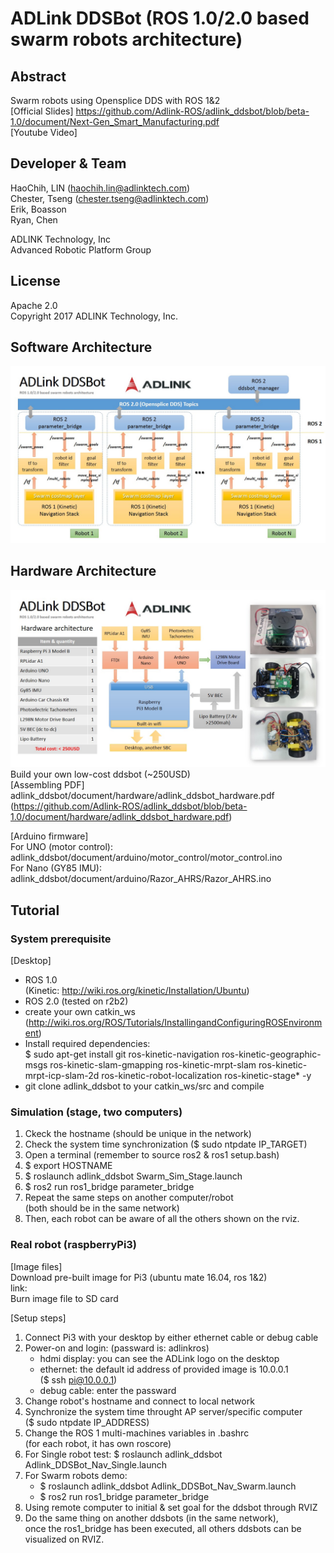 # ADLink DDSBot (ROS 1.0/2.0 based swarm robots architecture)   

## Abstract  
Swarm robots using Opensplice DDS with ROS 1&2  
[Official Slides] https://github.com/Adlink-ROS/adlink_ddsbot/blob/beta-1.0/document/Next-Gen_Smart_Manufacturing.pdf  
[Youtube Video]  

## Developer & Team
HaoChih, LIN (haochih.lin@adlinktech.com)  
Chester, Tseng (chester.tseng@adlinktech.com)  
Erik, Boasson  
Ryan, Chen   
  
ADLINK Technology, Inc  
Advanced Robotic Platform Group  

## License
Apache 2.0  
Copyright 2017 ADLINK Technology, Inc.  

## Software Architecture
![alt text](https://github.com/Adlink-ROS/adlink_ddsbot/blob/beta-1.0/document/adlink_ddsbot_softarch.jpg)  

## Hardware Architecture
![alt text](https://github.com/Adlink-ROS/adlink_ddsbot/blob/beta-1.0/document/adlink_ddsbot_hardarch.jpg)  
Build your own low-cost ddsbot (~250USD)  
[Assembling PDF] adlink_ddsbot/document/hardware/adlink_ddsbot_hardware.pdf  
(https://github.com/Adlink-ROS/adlink_ddsbot/blob/beta-1.0/document/hardware/adlink_ddsbot_hardware.pdf)  

[Arduino firmware]  
For UNO (motor control): adlink_ddsbot/document/arduino/motor_control/motor_control.ino  
For Nano (GY85 IMU): adlink_ddsbot/document/arduino/Razor_AHRS/Razor_AHRS.ino  

## Tutorial
### System prerequisite
[Desktop]  
* ROS 1.0  
  (Kinetic: http://wiki.ros.org/kinetic/Installation/Ubuntu)  
* ROS 2.0 (tested on r2b2)  
* create your own catkin_ws  
  (http://wiki.ros.org/ROS/Tutorials/InstallingandConfiguringROSEnvironment)  
* Install required dependencies:  
  $ sudo apt-get install git ros-kinetic-navigation ros-kinetic-geographic-msgs ros-kinetic-slam-gmapping ros-kinetic-mrpt-slam ros-kinetic-mrpt-icp-slam-2d ros-kinetic-robot-localization ros-kinetic-stage* -y  
* git clone adlink_ddsbot to your catkin_ws/src and compile  

### Simulation (stage, two computers)  
1. Ckeck the hostname (should be unique in the network)  
2. Check the system time synchronization ($ sudo ntpdate IP_TARGET)  
3. Open a terminal (remember to source ros2 & ros1 setup.bash)  
4. $ export HOSTNAME  
5. $ roslaunch adlink_ddsbot Swarm_Sim_Stage.launch  
6. $ ros2 run ros1_bridge parameter_bridge  
7. Repeat the same steps on another computer/robot   
   (both should be in the same network)  
8. Then, each robot can be aware of all the others shown on the rviz.  

### Real robot (raspberryPi3)
[Image files]  
Download pre-built image for Pi3 (ubuntu mate 16.04, ros 1&2)  
link:   
Burn image file to SD card  

[Setup steps]  
1. Connect Pi3 with your desktop by either ethernet cable or debug cable  
2. Power-on and login: (passward is: adlinkros)   
   * hdmi display: you can see the ADLink logo on the desktop  
   * ethernet: the default id address of provided image is 10.0.0.1  
               ($ ssh pi@10.0.0.1)   
   * debug cable: enter the passward  
3. Change robot's hostname and connect to local network  
4. Synchronize the system time throught AP server/specific computer  
   ($ sudo ntpdate IP_ADDRESS)   
4. Change the ROS 1 multi-machines variables in .bashrc  
   (for each robot, it has own roscore)  
5. For Single robot test: $ roslaunch adlink_ddsbot Adlink_DDSBot_Nav_Single.launch  
6. For Swarm robots demo:   
   * $ roslaunch adlink_ddsbot Adlink_DDSBot_Nav_Swarm.launch  
   * $ ros2 run ros1_bridge parameter_bridge  
7. Using remote computer to initial & set goal for the ddsbot through RVIZ  
8. Do the same thing on another ddsbots (in the same network),  
   once the ros1_bridge has been executed, all others ddsbots can be visualized on RVIZ.  


